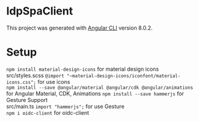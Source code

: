# IdpSpaClient

This project was generated with [Angular CLI](https://github.com/angular/angular-cli) version 8.0.2.

# Setup

`npm install material-design-icons` for material design icons  
src/styles.scss `@import "~material-design-icons/iconfont/material-icons.css";` for use icons  
`npm install --save @angular/material @angular/cdk @angular/animations` for Angular Material, CDK, Animations 
`npm install --save hammerjs` for Gesture Support  
src/main.ts `import "hammerjs";` for use Gesture  
`npm i oidc-client` for oidc-client


